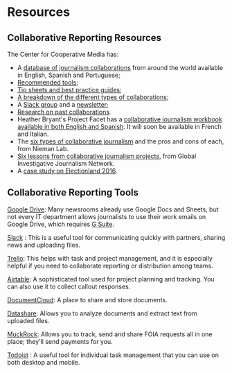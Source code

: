 # Resources

## Collaborative Reporting Resources

The Center for Cooperative Media has:

* A [database of journalism collaborations](https://collaborativejournalism.org/database-search-sort-learn-collaborative-projects-around-world/) from around the world available in English, Spanish and Portuguese; 
* [Recommended tools](https://collaborativejournalism.org/collaborative-technology/); 
* [Tip sheets and best practice guides](https://collaborativejournalism.org/guides/); 
* [A breakdown of the different types of collaborations](https://collaborativejournalism.org/models/); 
* A [Slack group](http://collaborativenews.slack.com) and a [newsletter](https://centerforcooperativemedia.us5.list-manage.com/subscribe?u=7f46611cb324e9e193acda7cc&id=2e8bb60c9c); 
* [Research on past collaborations](https://collaborativejournalism.org/research/). 
* Heather Bryant's Project Facet has a [collaborative journalism workbook available in both English and Spanish](https://www.projectfacet.org/collaborative-journalism-workbook/). It will soon be available in French and Italian. 
* The [six types of collaborative journalism](http://www.niemanlab.org/2017/09/here-are-6-different-kinds-of-collaborative-journalism-and-the-good-and-bad-things-about-each/) and the pros and cons of each, from Nieman Lab. 
* [Six lessons from collaborative journalism projects](https://gijn.org/2018/10/23/collaborative-reporting/), from Global Investigative Journalism Network. 
* A [case study on Electionland 2016](https://propublica.s3.amazonaws.com/assets/docs/electionland-case-study.pdf?_ga=2.4589747.1844853993.1564498985-2144854138.1548797937). 

## Collaborative Reporting Tools

[Google Drive](https://drive.google.com): Many newsrooms already use Google Docs and Sheets, but not every IT department allows journalists to use their work emails on Google Drive, which requires [G Suite](https://gsuite.google.com/).

[Slack](https://slack.com/) : This is a useful tool for communicating quickly with partners, sharing news and uploading files.

[Trello](https://trello.com/): This helps with task and project management, and it is especially helpful if you need to collaborate reporting or distribution among teams.

[Airtable](https://airtable.com/): A sophisticated tool used for project planning and tracking. You can also use it to collect callout responses.

[DocumentCloud](https://www.documentcloud.org/): A place to share and store documents.

[Datashare](https://icij.gitbook.io/datashare/): Allows you to analyze documents and extract text from uploaded files.

[MuckRock](http://www.muckrock.com): Allows you to track, send and share FOIA requests all in one place; they'll send payments for you.

[Todoist](https://en.todoist.com) : A useful tool for individual task management that you can use on both desktop and mobile.

